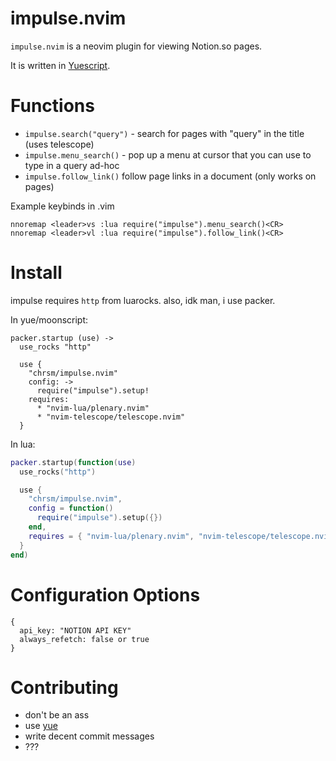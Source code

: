 impulse.nvim
===

`impulse.nvim` is a neovim plugin for viewing Notion.so pages.

It is written in [Yuescript][1].


Functions
===

- `impulse.search("query")` - search for pages with "query" in the title (uses telescope)
- `impulse.menu_search()` - pop up a menu at cursor that you can use to type in a query ad-hoc 
- `impulse.follow_link()` follow page links in a document (only works on pages)

Example keybinds in .vim

```
nnoremap <leader>vs :lua require("impulse").menu_search()<CR>
nnoremap <leader>vl :lua require("impulse").follow_link()<CR>
```

Install
===

impulse requires `http` from luarocks.
also, idk man, i use packer.

In yue/moonscript:

```moonscript
packer.startup (use) ->
  use_rocks "http"

  use {
    "chrsm/impulse.nvim"
    config: ->
      require("impulse").setup!
    requires:
      * "nvim-lua/plenary.nvim"
      * "nvim-telescope/telescope.nvim"
  }
```

In lua:

```lua
packer.startup(function(use)
  use_rocks("http")

  use {
    "chrsm/impulse.nvim",
    config = function()
      require("impulse").setup({})
    end,
    requires = { "nvim-lua/plenary.nvim", "nvim-telescope/telescope.nvim" },
  }
end)
```


Configuration Options
===

```moonscript
{
  api_key: "NOTION API KEY"
  always_refetch: false or true
}
```


Contributing
===

- don't be an ass
- use [yue][1]
- write decent commit messages
- ???


[1]: https://github.com/pigpigyyy/Yuescript
